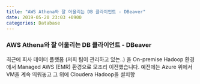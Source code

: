 ```yaml
---
title: "AWS Athena와 잘 어울리는 DB 클라이언트 - DBeaver"
date: 2019-05-20 23:03 +0900
categories: Database
---
```


### AWS Athena와 잘 어울리는 DB 클라이언트 - DBeaver

최근에 회사 데이터 플랫폼 (저희 팀이 관리하고 있는..) 을 On-premise Hadoop 환경에서 Managed AWS (EMR) 환경으로 모조리 이전했습니다. 
예전에는 Azure 위에서 VM을 계속 띄워놓고 그 위에 Cloudera Hadoop을 설치항
